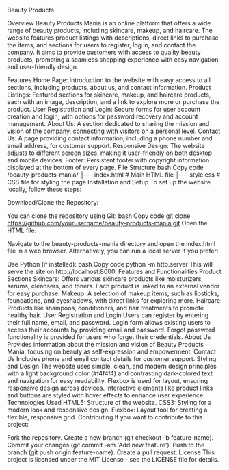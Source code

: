 
Beauty Products

Overview
Beauty Products Mania is an online platform that offers a wide range of beauty products, including skincare, makeup, and haircare. The website features product listings with descriptions, direct links to purchase the items, and sections for users to register, log in, and contact the company. It aims to provide customers with access to quality beauty products, promoting a seamless shopping experience with easy navigation and user-friendly design.

Features
Home Page: Introduction to the website with easy access to all sections, including products, about us, and contact information.
Product Listings: Featured sections for skincare, makeup, and haircare products, each with an image, description, and a link to explore more or purchase the product.
User Registration and Login: Secure forms for user account creation and login, with options for password recovery and account management.
About Us: A section dedicated to sharing the mission and vision of the company, connecting with visitors on a personal level.
Contact Us: A page providing contact information, including a phone number and email address, for customer support.
Responsive Design: The website adjusts to different screen sizes, making it user-friendly on both desktop and mobile devices.
Footer: Persistent footer with copyright information displayed at the bottom of every page.
File Structure
bash
Copy code
/beauty-products-mania/
  ├── index.html           # Main HTML file
  ├── style.css            # CSS file for styling the page
Installation and Setup
To set up the website locally, follow these steps:

Download/Clone the Repository:

You can clone the repository using Git:
bash
Copy code
git clone https://github.com/yourusername/beauty-products-mania.git
Open the HTML file:

Navigate to the beauty-products-mania directory and open the index.html file in a web browser.
Alternatively, you can run a local server if you prefer:

Use Python (if installed):
bash
Copy code
python -m http.server
This will serve the site on http://localhost:8000.
Features and Functionalities
Product Sections
Skincare: Offers various skincare products like moisturizers, serums, cleansers, and toners. Each product is linked to an external vendor for easy purchase.
Makeup: A selection of makeup items, such as lipsticks, foundations, and eyeshadows, with direct links for exploring more.
Haircare: Products like shampoos, conditioners, and hair treatments to promote healthy hair.
User Registration and Login
Users can register by entering their full name, email, and password.
Login form allows existing users to access their accounts by providing email and password.
Forgot password functionality is provided for users who forget their credentials.
About Us
Provides information about the mission and vision of Beauty Products Mania, focusing on beauty as self-expression and empowerment.
Contact Us
Includes phone and email contact details for customer support.
Styling and Design
The website uses simple, clean, and modern design principles with a light background color (#f4f4f4) and contrasting dark-colored text and navigation for easy readability.
Flexbox is used for layout, ensuring responsive design across devices.
Interactive elements like product links and buttons are styled with hover effects to enhance user experience.
Technologies Used
HTML5: Structure of the website.
CSS3: Styling for a modern look and responsive design.
Flexbox: Layout tool for creating a flexible, responsive grid.
Contributing
If you want to contribute to this project:

Fork the repository.
Create a new branch (git checkout -b feature-name).
Commit your changes (git commit -am 'Add new feature').
Push to the branch (git push origin feature-name).
Create a pull request.
License
This project is licensed under the MIT License - see the LICENSE file for details.


